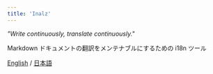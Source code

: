 ```yaml
---
title: 'Inalz'
---
```


*"Write continuously, translate continuously."*

Markdown ドキュメントの翻訳をメンテナブルにするための i18n ツール

[English](/en/) / [日本語](/ja/)
